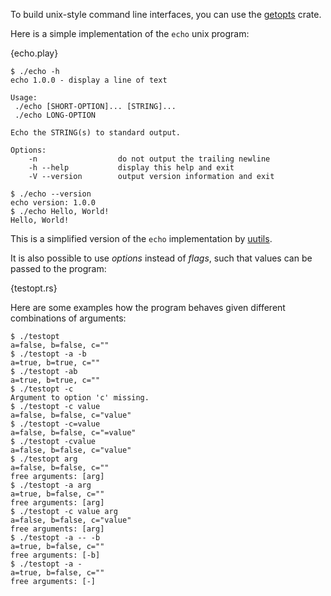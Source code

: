 To build unix-style command line interfaces, you can use the [getopts](http://doc.rust-lang.org/getopts/index.html) crate.

Here is a simple implementation of the `echo` unix program:

{echo.play}

```
$ ./echo -h
echo 1.0.0 - display a line of text

Usage:
 ./echo [SHORT-OPTION]... [STRING]...
 ./echo LONG-OPTION

Echo the STRING(s) to standard output.

Options:
    -n                  do not output the trailing newline
    -h --help           display this help and exit
    -V --version        output version information and exit

$ ./echo --version
echo version: 1.0.0
$ ./echo Hello, World!
Hello, World!
```

This is a simplified version of the `echo` implementation by
[uutils](https://github.com/uutils/coreutils).


It is also possible to use *options* instead of *flags*, such that values can
be passed to the program:

{testopt.rs}

Here are some examples how the program behaves given different combinations of
arguments:

```
$ ./testopt
a=false, b=false, c=""
$ ./testopt -a -b
a=true, b=true, c=""
$ ./testopt -ab
a=true, b=true, c=""
$ ./testopt -c
Argument to option 'c' missing.
$ ./testopt -c value
a=false, b=false, c="value"
$ ./testopt -c=value
a=false, b=false, c="=value"
$ ./testopt -cvalue
a=false, b=false, c="value"
$ ./testopt arg
a=false, b=false, c=""
free arguments: [arg]
$ ./testopt -a arg
a=true, b=false, c=""
free arguments: [arg]
$ ./testopt -c value arg
a=false, b=false, c="value"
free arguments: [arg]
$ ./testopt -a -- -b
a=true, b=false, c=""
free arguments: [-b]
$ ./testopt -a -
a=true, b=false, c=""
free arguments: [-]
```
